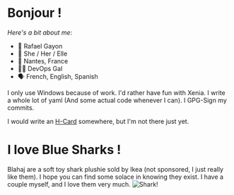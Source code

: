 # Bonjour !
*Here's a bit about me:*
- 👋 Rafael Gayon
- 👩 She / Her / Elle
- 📍 Nantes, France
- 👩‍💻 DevOps Gal
- 🗣️ French, English, Spanish

I only use Windows because of work. I'd rather have fun with Xenia. I write a whole lot of yaml (And some actual code whenever I can). I GPG-Sign my commits.

I would write an [H-Card](https://microformats.org/wiki/h-card) somewhere, but I'm not there just yet.

# I love Blue Sharks !
Blahaj are a soft toy shark plushie sold by Ikea (not sponsored, I just really like them). I hope you can find some solace in knowing they exist. I have a couple myself, and I love them very much.
![Shark!](https://www.ikea.com/se/sv/images/products/blahaj-mjukleksak-haj__0710175_pe727378_s5.jpg)
